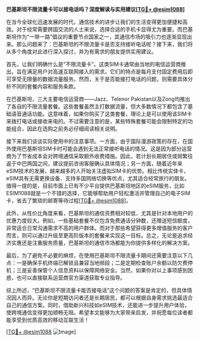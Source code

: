 **巴基斯坦不限流量卡可以接电话吗？深度解读与实用建议[[TG💪+ @esim1088](https://t.me/s/esim1088)]**

在当今全球化迅速发展的时代，通信技术的进步让我们的生活变得更加便捷和高效。对于经常需要跨国交流的人士来说，选择合适的手机卡显得尤为重要。而巴基斯坦作为“一带一路”倡议的重要节点国家之一，其通信市场的吸引力也逐渐显现出来。那么问题来了：巴基斯坦的不限流量卡是否支持接听电话呢？接下来，我们将从多个角度对此进行深入探讨，并为有需求的朋友提供实用建议。

首先，让我们明确什么是“不限流量卡”。这类SIM卡通常由当地的电信运营商推出，旨在满足用户对高速互联网接入的需求。它们的特点是每月支付固定费用后即可享受无限量的数据流量服务。然而，关于是否能接打电话的问题，则需要具体分析不同的套餐内容和服务条款。

在巴基斯坦，三大主要电信运营商——Jazz、Telenor Pakistan以及Zong均推出了各自的不限流量套餐。这些套餐虽然主打数据流量，但大多数情况下都包含了基础语音通话功能。这意味着，如果你购买了这类套餐，理论上是可以使用该SIM卡来拨打电话或接收来电的。不过需要注意的是，某些特殊套餐可能会限制特定的功能组合，因此在选购之前务必仔细阅读相关说明。

接下来我们谈谈实际使用中的注意事项。一方面，由于国际漫游政策的存在，在国外使用巴基斯坦SIM卡时可能会遇到无法正常接听电话的情况。这是因为部分运营商为了节省成本会对跨境通信采取额外收费措施。因此，若计划长期居住或频繁往返于中巴两国之间，建议提前咨询客服确认具体情况；另一方面，随着近年来eSIM技术的发展，越来越多的人开始关注虚拟SIM卡的优势。相比传统实体卡，eSIM具有无需更换设备、支持多国网络切换等优点，尤其适合经常旅行的朋友。值得一提的是，目前市面上已有不少平台提供巴基斯坦地区的eSIM服务，比如ESIM1088就是一个不错的选择，它能够帮助用户轻松激活并管理自己的电子SIM卡，省去了繁琐的邮寄等待过程[[TG💪+ @esim1088](https://t.me/s/esim1088)]。

此外，从性价比角度来看，巴基斯坦的通信资费相对较低，尤其是针对本地用户的优惠力度较大。例如，一些基础套餐不仅包含免费通话分钟数，还赠送短信额度，非常适合日常沟通需求不高的用户群体。而对于那些希望获得更多增值服务的客户而言，则可以通过升级至更高阶版本的套餐来实现这一目标。总之，无论是追求经济实惠还是注重服务质量，巴基斯坦的通信市场都能为你提供多样化的解决方案。

最后，为了避免不必要的麻烦，在使用巴基斯坦不限流量卡期间还需要注意以下几点：一是确保手机终端已解锁且兼容当地频段；二是定期检查账户余额以防欠费停机；三是妥善保管个人信息资料以保障网络安全。当然，如果你对以上事项感到困惑，也可以直接联系运营商官方渠道获取专业指导。

综上所述，“巴基斯坦不限流量卡能否接电话”这个问题的答案是肯定的，但具体情况因人而异。无论你是短期访问者还是长期居民，都可以根据自身需求挑选最适合自己的通信方案。同时，借助新兴科技如eSIM技术，还能进一步提升用户体验，使跨境通信变得更加顺畅无阻。希望本文能够为大家带来启发，并祝愿每位读者都能享受到优质高效的移动互联生活！

[[TG💪+ @esim1088](https://t.me/s/esim1088) ![Image](https://i.postimg.cc/4NQfJmqS/Snipaste-2025-05-13-00-14-12.png)]